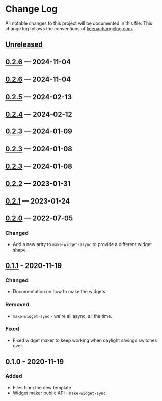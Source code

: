 # Change Log
All notable changes to this project will be documented in this file. This change log follows the conventions of [keepachangelog.com](http://keepachangelog.com/).

## [Unreleased]

## [0.2.6] — 2024-11-04

## [0.2.6] — 2024-11-04

## [0.2.5] — 2024-02-13

## [0.2.4] — 2024-02-12

## [0.2.3] — 2024-01-09

## [0.2.3] — 2024-01-08

## [0.2.3] — 2024-01-08

## [0.2.2] — 2023-01-31

## [0.2.1] — 2023-01-24

## [0.2.0] — 2022-07-05
### Changed
- Add a new arity to `make-widget-async` to provide a different widget shape.

## [0.1.1] - 2020-11-19
### Changed
- Documentation on how to make the widgets.

### Removed
- `make-widget-sync` - we're all async, all the time.

### Fixed
- Fixed widget maker to keep working when daylight savings switches over.

## 0.1.0 - 2020-11-19
### Added
- Files from the new template.
- Widget maker public API - `make-widget-sync`.

[0.1.1]: https://github.com/your-name/wiremock-wrapper/compare/0.1.0...0.1.1
[0.2.0]: https://github.com/your-name/wiremock-wrapper/compare/0.1.1...0.2.0
[0.2.1]: https://github.com/your-name/wiremock-wrapper/compare/0.2.0...0.2.1
[0.2.2]: https://github.com/your-name/wiremock-wrapper/compare/0.2.1...0.2.2
[0.2.3]: https://github.com/your-name/wiremock-wrapper/compare/0.2.2...0.2.3
[0.2.3]: https://github.com/your-name/wiremock-wrapper/compare/0.2.3...0.2.3
[0.2.3]: https://github.com/your-name/wiremock-wrapper/compare/0.2.3...0.2.3
[0.2.4]: https://github.com/your-name/wiremock-wrapper/compare/0.2.3...0.2.4
[0.2.5]: https://github.com/your-name/wiremock-wrapper/compare/0.2.4...0.2.5
[0.2.6]: https://github.com/your-name/wiremock-wrapper/compare/0.2.5...0.2.6
[0.2.6]: https://github.com/your-name/wiremock-wrapper/compare/0.2.6...0.2.6
[Unreleased]: https://github.com/your-name/wiremock-wrapper/compare/0.2.6...HEAD
